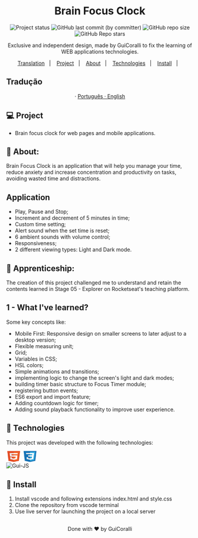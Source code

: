 <h1 align="center">Brain Focus Clock</h1> 



<p align="center">
	  <img alt="Project status" src="https://img.shields.io/badge/Status-Finalizado-green">
	  <img alt="GitHub last commit (by committer)" src="https://img.shields.io/github/last-commit/GuiCoralli/Brain-Focus-Clock-">
	  <img alt="GitHub repo size" src="https://img.shields.io/github/repo-size/GuiCoralli/Brain-Focus-Clock">
	  <img alt="GitHub Repo stars" src="https://img.shields.io/github/stars/GuiCoralli%1FBrain-Focus-Clock?style=social">
</p>



<p align="center">
Exclusive and independent design, made by GuiCoralli to fix the learning of WEB applications technologies.
</p>

<p align="center">
  <a href="#-Translation">Translation</a>&nbsp;&nbsp;&nbsp;|&nbsp;&nbsp;&nbsp;
  <a href="#-Project">Project</a>&nbsp;&nbsp;&nbsp;|&nbsp;&nbsp;&nbsp;
  <a href="#-About">About</a>&nbsp;&nbsp;&nbsp;|&nbsp;&nbsp;&nbsp;
  <a href="#-Technologies">Technologies</a>&nbsp;&nbsp;&nbsp;|&nbsp;&nbsp;&nbsp;
  <a href="#-Install">Install</a>&nbsp;&nbsp;&nbsp;|&nbsp;&nbsp;&nbsp;
</p>


 ## Tradução 
 <p align="center">
   ·
  <a href="https://github.com/GuiCoralli/Brain-Focus-Clock/blob/main/readme-pt-br.md"> Português
  ·
  <a href="https://github.com/GuiCoralli/Brain-Focus-Clock/blob/main/README.md"> English
  </a>

##

## 💻 Project

  * Brain focus clock for web pages and mobile applications.

## 📜 About:

Brain Focus Clock is an application that will help you manage your time, reduce anxiety and increase concentration and productivity on tasks, avoiding wasted time and distractions.

## Application

* Play, Pause and Stop;
* Increment and decrement of 5 minutes in time;
* Custom time setting;
* Alert sound when the set time is reset;
* 6 ambient sounds with volume control;
* Responsiveness;
* 2 different viewing types: Light and Dark mode.

## 🧠 Apprenticeship:

The creation of this project challenged me to understand and retain the contents learned in Stage 05 - Explorer on Rocketseat's teaching platform.

## 1 - What I've learned?

Some key concepts like:

* Mobile First: Responsive design on smaller screens to later adjust to a desktop version;
* Flexible measuring unit;
* Grid;
* Variables in CSS;
* HSL colors;
* Simple animations and transitions;
* implementing logic to change the screen's light and dark modes;
* building timer basic structure to Focus Timer module;
* registering button events;
* ES6 export and import feature;
* Adding countdown logic for timer;
* Adding sound playback functionality to improve user experience.

## 🚀 Technologies
This project was developed with the following technologies:

 <div>
 <img align="center" alt="Gui-HTML" height="30" width="40" src="https://raw.githubusercontent.com/devicons/devicon/master/icons/html5/html5-original.svg">
  <img align="center" alt="Gui-CSS" height="30" width="40" src="https://raw.githubusercontent.com/devicons/devicon/master/icons/css3/css3-original.svg">
 </div>
   <img align="center" alt="Gui-JS" height="30" width="40" src="https://raw.githubusercontent.com/devicons/devicon/master/icons/js/js-original.svg">
 </div>
 

## 💾 Install

1) Install  vscode and following extensions index.html and style.css
2) Clone the repository from vscode terminal
3) Use live server for launching the project on a local server
 
 ##
 
<footer>
 <p align="center"> Done with ♥ by GuiCoralli 
 </p>
</footer>
